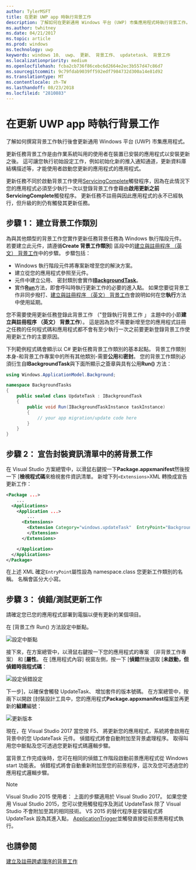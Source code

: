 ```yaml
---
author: TylerMSFT
title: 在更新 UWP app 時執行背景工作
description: 了解如何在更新通用 Windows 平台 (UWP) 市集應用程式時執行背景工作。
ms.author: twhitney
ms.date: 04/21/2017
ms.topic: article
ms.prod: windows
ms.technology: uwp
keywords: windows 10、 uwp、 更新、 背景工作、 updatetask、 背景工作
ms.localizationpriority: medium
ms.openlocfilehash: fcba2cb736f86cebc6d2664e2ec3b557d47c86d7
ms.sourcegitcommit: 9c79fdab9039ff592edf7984732d300a14e81d92
ms.translationtype: MT
ms.contentlocale: zh-TW
ms.lasthandoff: 08/23/2018
ms.locfileid: "2810883"
---
```

# <a name="run-a-background-task-when-your-uwp-app-is-updated"></a>在更新 UWP app 時執行背景工作

了解如何撰寫背景工作執行後會更新通用 Windows 平台 (UWP) 市集應用程式。

更新任務背景工作是由作業系統叫用的使用者在裝置已安裝的應用程式以安裝更新之後。 這可讓您執行初始設定工作，例如初始化新的推入通知通道，更新資料庫結構描述等，才能使用者啟動您更新的應用程式的應用程式。

更新任務不同於啟動背景工作使用[ServicingComplete](https://docs.microsoft.com/uwp/api/Windows.ApplicationModel.Background.SystemTriggerType)觸發程序，因為在此情況下您的應用程式必須至少執行一次以登錄背景工作會藉由**啟用更新之前ServicingComplete**觸發程序。  更新任務不註冊與因此應用程式的永不已經執行，但升級的則仍有觸發其更新任務。

## <a name="step-1-create-the-background-task-class"></a>步驟 1： 建立背景工作類別

為與其他類型的背景工作您實作更新任務背景任務為 Windows 執行階段元件。 若要建立此元件，請遵循**Create 背景工作類別**] 區段中的[建立與註冊程序 （英文） 背景工作](https://docs.microsoft.com/windows/uwp/launch-resume/create-and-register-a-background-task)中的步驟。 步驟包括：

- Windows 執行階段元件將專案新增至您的解決方案。
- 建立從您的應用程式參照至元件。
- 元件中建立公用、 密封類別會實作[**IBackgroundTask**](https://msdn.microsoft.com/library/windows/apps/br224794)。
- 實作[**Run**](https://msdn.microsoft.com/library/windows/apps/br224811)方法，即會呼叫時執行更新工作的必要的進入點。 如果您要從背景工作非同步撥打、[建立與註冊程序 （英文） 背景工作](https://docs.microsoft.com/windows/uwp/launch-resume/create-and-register-a-background-task)會說明如何在您**執行**方法中使用延期。

您不需要使用更新任務登錄此背景工作 （"登錄執行背景工作 」 主題中的小節**建立與註冊程序 （英文） 背景工作**）。 這是因為您不需要新增至您的應用程式註冊之任務的任何程式碼和應用程式都不會有至少執行一次之前要更新登錄背景工作使用更新工作的主要原因。

下列範例程式碼會顯示以 C# 更新任務背景工作類別的基本起點。 背景工作類別本身-和背景工作專案中的所有其他類別-需要**公用**和**密封**。 您的背景工作類別必須衍生自**IBackgroundTask**與下面所顯示之簽章與具有公用**Run()** 方法：

```cs
using Windows.ApplicationModel.Background;

namespace BackgroundTasks
{
    public sealed class UpdateTask : IBackgroundTask
    {
        public void Run(IBackgroundTaskInstance taskInstance)
        {
            // your app migration/update code here
        }
    }
}
```

## <a name="step-2-declare-your-background-task-in-the-package-manifest"></a>步驟 2： 宣告封裝資訊清單中的將背景工作

在 Visual Studio 方案總管中，以滑鼠右鍵按一下**Package.appxmanifest**然後按一下 [**檢視程式碼**來檢視套件資訊清單。 新增下列`<Extensions>`XML 轉換成宣告更新工作：

```XML
<Package ...>
    ...
  <Applications>  
    <Application ...>  
        ...
      <Extensions>  
        <Extension Category="windows.updateTask"  EntryPoint="BackgroundTasks.UpdateTask">  
        </Extension>  
      </Extensions>

    </Application>  
  </Applications>  
</Package>
```

在上述 XML 確定`EntryPoint`屬性設為 namespace.class 您更新工作類別的名稱。 名稱會區分大小寫。

## <a name="step-3-debugtest-your-update-task"></a>步驟 3： 偵錯/測試更新工作

請確定您已您的應用程式部署到電腦以便有更新的某個項目。

在 [背景工作 Run() 方法設定中斷點。

![設定中斷點](images/run-func-breakpoint.png)

接下來，在方案總管中，以滑鼠右鍵按一下您的應用程式的專案 （非背景工作專案） 和 [**屬性**。 在 [應用程式內容] 視窗左側，按一下 [**偵錯**然後選取 [**未啟動，但偵錯時我程式碼**：

![設定偵錯設定](images/do-not-launch-but-debug.png)

下一步]，以確保會觸發 UpdateTask、 增加套件的版本號碼。 在方案總管中，按兩下以開啟 [封裝設計工具中，您的應用程式**Package.appxmanifest**檔案並再更新的**組建**編號：

![更新版本](images/bump-version.png)

現在，在 Visual Studio 2017 當您按 F5、 將更新您的應用程式，系統將會啟用在背景中的您 UpdateTask 元件。 偵錯程式將會自動附加至背景處理程序。 取得叫用您中斷點及您可透過您更新程式碼邏輯步驟。

當背景工作完成後時，您可在相同的偵錯工作階段啟動前景應用程式從 Windows start 功能表。 偵錯程式將會自動重新附加至您的前景程序，這次及您可透過您的應用程式邏輯步驟。

> [!NOTE]
> Visual Studio 2015 使用者： 上面的步驟適用於 Visual Studio 2017。 如果您使用 Visual Studio 2015，您可以使用觸發程序及測試 UpdateTask 除了 Visual Studio 不會附加至其的相同技術。 VS 2015 的替代程序是安裝程式將 UpdateTask 設為其進入點， [ApplicationTrigger](https://docs.microsoft.com/windows/uwp/launch-resume/trigger-background-task-from-app)並觸發直接從前景應用程式執行。

## <a name="see-also"></a>也請參閱

[建立及註冊跨處理序的背景工作](https://docs.microsoft.com/windows/uwp/launch-resume/create-and-register-a-background-task)

